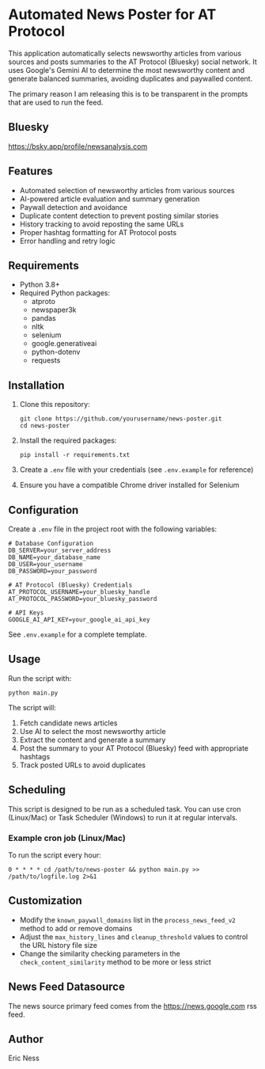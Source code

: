 # Automated News Poster for AT Protocol

This application automatically selects newsworthy articles from various sources and posts summaries to the AT Protocol (Bluesky) social network. It uses Google's Gemini AI to determine the most newsworthy content and generate balanced summaries, avoiding duplicates and paywalled content.

The primary reason I am releasing this is to be transparent in the prompts that are used to run the feed.

## Bluesky 

https://bsky.app/profile/newsanalysis.com

## Features

- Automated selection of newsworthy articles from various sources
- AI-powered article evaluation and summary generation
- Paywall detection and avoidance
- Duplicate content detection to prevent posting similar stories
- History tracking to avoid reposting the same URLs
- Proper hashtag formatting for AT Protocol posts
- Error handling and retry logic

## Requirements

- Python 3.8+
- Required Python packages:
  - atproto
  - newspaper3k
  - pandas
  - nltk
  - selenium
  - google.generativeai
  - python-dotenv
  - requests

## Installation

1. Clone this repository:
   ```
   git clone https://github.com/yourusername/news-poster.git
   cd news-poster
   ```

2. Install the required packages:
   ```
   pip install -r requirements.txt
   ```

3. Create a `.env` file with your credentials (see `.env.example` for reference)

4. Ensure you have a compatible Chrome driver installed for Selenium

## Configuration

Create a `.env` file in the project root with the following variables:

```
# Database Configuration
DB_SERVER=your_server_address
DB_NAME=your_database_name
DB_USER=your_username
DB_PASSWORD=your_password

# AT Protocol (Bluesky) Credentials
AT_PROTOCOL_USERNAME=your_bluesky_handle
AT_PROTOCOL_PASSWORD=your_bluesky_password

# API Keys
GOOGLE_AI_API_KEY=your_google_ai_api_key
```

See `.env.example` for a complete template.

## Usage

Run the script with:

```
python main.py
```

The script will:
1. Fetch candidate news articles
2. Use AI to select the most newsworthy article
3. Extract the content and generate a summary
4. Post the summary to your AT Protocol (Bluesky) feed with appropriate hashtags
5. Track posted URLs to avoid duplicates

## Scheduling

This script is designed to be run as a scheduled task. You can use cron (Linux/Mac) or Task Scheduler (Windows) to run it at regular intervals.

### Example cron job (Linux/Mac)

To run the script every hour:

```
0 * * * * cd /path/to/news-poster && python main.py >> /path/to/logfile.log 2>&1
```

## Customization

- Modify the `known_paywall_domains` list in the `process_news_feed_v2` method to add or remove domains
- Adjust the `max_history_lines` and `cleanup_threshold` values to control the URL history file size
- Change the similarity checking parameters in the `check_content_similarity` method to be more or less strict

## News Feed Datasource

The news source primary feed comes from the https://news.google.com rss feed.

## Author

Eric Ness

